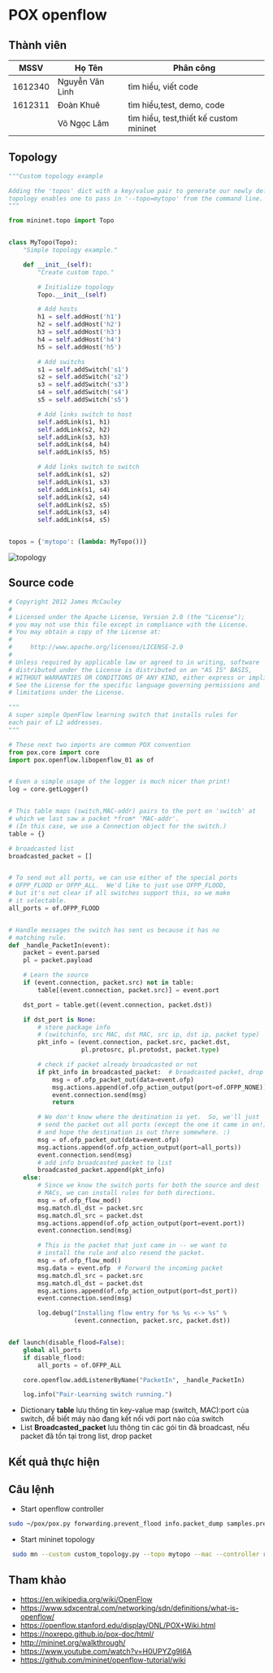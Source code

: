# POX openflow

## Thành viên

| MSSV    | Họ Tên          | Phân công                              |
| ------- | --------------- | -------------------------------------- |
| 1612340 | Nguyễn Văn Linh | tìm hiểu, viết code                    |
| 1612311 | Đoàn Khuê       | tìm hiểu,test, demo, code              |
|         | Võ Ngọc Lâm     | tìm hiểu, test,thiết kế custom mininet |

## Topology

```python
"""Custom topology example

Adding the 'topos' dict with a key/value pair to generate our newly defined
topology enables one to pass in '--topo=mytopo' from the command line.
"""

from mininet.topo import Topo


class MyTopo(Topo):
    "Simple topology example."

    def __init__(self):
        "Create custom topo."

        # Initialize topology
        Topo.__init__(self)

        # Add hosts
        h1 = self.addHost('h1')
        h2 = self.addHost('h2')
        h3 = self.addHost('h3')
        h4 = self.addHost('h4')
        h5 = self.addHost('h5')

        # Add switchs
        s1 = self.addSwitch('s1')
        s2 = self.addSwitch('s2')
        s3 = self.addSwitch('s3')
        s4 = self.addSwitch('s4')
        s5 = self.addSwitch('s5')

        # Add links switch to host
        self.addLink(s1, h1)
        self.addLink(s2, h2)
        self.addLink(s3, h3)
        self.addLink(s4, h4)
        self.addLink(s5, h5)

        # Add links switch to switch
        self.addLink(s1, s2)
        self.addLink(s1, s3)
        self.addLink(s1, s4)
        self.addLink(s2, s4)
        self.addLink(s2, s5)
        self.addLink(s3, s4)
        self.addLink(s4, s5)


topos = {'mytopo': (lambda: MyTopo())}

```

![topology](https://raw.githubusercontent.com/nobabykill/python-project/master/POX%20openflow/images/topology.png)

## Source code

```python
# Copyright 2012 James McCauley
#
# Licensed under the Apache License, Version 2.0 (the "License");
# you may not use this file except in compliance with the License.
# You may obtain a copy of the License at:
#
#     http://www.apache.org/licenses/LICENSE-2.0
#
# Unless required by applicable law or agreed to in writing, software
# distributed under the License is distributed on an "AS IS" BASIS,
# WITHOUT WARRANTIES OR CONDITIONS OF ANY KIND, either express or implied.
# See the License for the specific language governing permissions and
# limitations under the License.

"""
A super simple OpenFlow learning switch that installs rules for
each pair of L2 addresses.
"""

# These next two imports are common POX convention
from pox.core import core
import pox.openflow.libopenflow_01 as of


# Even a simple usage of the logger is much nicer than print!
log = core.getLogger()


# This table maps (switch,MAC-addr) pairs to the port on 'switch' at
# which we last saw a packet *from* 'MAC-addr'.
# (In this case, we use a Connection object for the switch.)
table = {}

# broadcasted list
broadcasted_packet = []


# To send out all ports, we can use either of the special ports
# OFPP_FLOOD or OFPP_ALL.  We'd like to just use OFPP_FLOOD,
# but it's not clear if all switches support this, so we make
# it selectable.
all_ports = of.OFPP_FLOOD


# Handle messages the switch has sent us because it has no
# matching rule.
def _handle_PacketIn(event):
    packet = event.parsed
    pl = packet.payload

    # Learn the source
    if (event.connection, packet.src) not in table:
        table[(event.connection, packet.src)] = event.port

    dst_port = table.get((event.connection, packet.dst))

    if dst_port is None:
        # store package info
        # (switchinfo, src MAC, dst MAC, src ip, dst ip, packet type)
        pkt_info = (event.connection, packet.src, packet.dst,
                    pl.protosrc, pl.protodst, packet.type)

        # check if packet already broadcasted or not
        if pkt_info in broadcasted_packet:  # broadcasted packet, drop packet
            msg = of.ofp_packet_out(data=event.ofp)
            msg.actions.append(of.ofp_action_output(port=of.OFPP_NONE))
            event.connection.send(msg)
            return

        # We don't know where the destination is yet.  So, we'll just
        # send the packet out all ports (except the one it came in on!)
        # and hope the destination is out there somewhere. :)
        msg = of.ofp_packet_out(data=event.ofp)
        msg.actions.append(of.ofp_action_output(port=all_ports))
        event.connection.send(msg)
        # add info broadcasted packet to list
        broadcasted_packet.append(pkt_info)
    else:
        # Since we know the switch ports for both the source and dest
        # MACs, we can install rules for both directions.
        msg = of.ofp_flow_mod()
        msg.match.dl_dst = packet.src
        msg.match.dl_src = packet.dst
        msg.actions.append(of.ofp_action_output(port=event.port))
        event.connection.send(msg)

        # This is the packet that just came in -- we want to
        # install the rule and also resend the packet.
        msg = of.ofp_flow_mod()
        msg.data = event.ofp  # Forward the incoming packet
        msg.match.dl_src = packet.src
        msg.match.dl_dst = packet.dst
        msg.actions.append(of.ofp_action_output(port=dst_port))
        event.connection.send(msg)

        log.debug("Installing flow entry for %s %s <-> %s" %
                  (event.connection, packet.src, packet.dst))


def launch(disable_flood=False):
    global all_ports
    if disable_flood:
        all_ports = of.OFPP_ALL

    core.openflow.addListenerByName("PacketIn", _handle_PacketIn)

    log.info("Pair-Learning switch running.")
```

- Dictionary **table** lưu thông tin key-value map (switch, MAC):port của switch, để biết máy nào đang kết nối với port nào của switch
- List **Broadcasted_packet** lưu thông tin các gói tin đã broadcast, nếu packet đã tồn tại trong list, drop packet

## Kết quả thực hiện

## Câu lệnh

- Start openflow controller

```sh
sudo ~/pox/pox.py forwarding.prevent_flood info.packet_dump samples.pretty_log log.level --DEBUG
```

- Start mininet topology

```sh
 sudo mn --custom custom_topology.py --topo mytopo --mac --controller remote --switch ovsh
```

## Tham khảo

- <https://en.wikipedia.org/wiki/OpenFlow>
- <https://www.sdxcentral.com/networking/sdn/definitions/what-is-openflow/>
- <https://openflow.stanford.edu/display/ONL/POX+Wiki.html>
- <https://noxrepo.github.io/pox-doc/html/>
- <http://mininet.org/walkthrough/>
- <https://www.youtube.com/watch?v=H0UPYZg9I6A>
- <https://github.com/mininet/openflow-tutorial/wiki>

